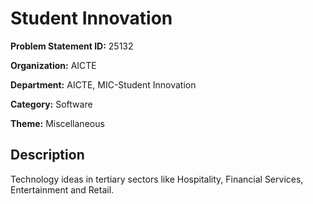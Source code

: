 # Student Innovation

**Problem Statement ID:** 25132

**Organization:** AICTE

**Department:** AICTE, MIC-Student Innovation

**Category:** Software

**Theme:** Miscellaneous

## Description

Technology ideas in tertiary sectors like Hospitality, Financial Services, Entertainment and Retail.

